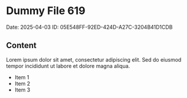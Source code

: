 # Dummy File 619

Date: 2025-04-03
ID: 05E548FF-92ED-424D-A27C-3204B41D1CDB

## Content

Lorem ipsum dolor sit amet, consectetur adipiscing elit.
Sed do eiusmod tempor incididunt ut labore et dolore magna aliqua.

* Item 1
* Item 2
* Item 3
